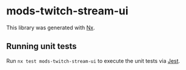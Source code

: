 # mods-twitch-stream-ui

This library was generated with [Nx](https://nx.dev).

## Running unit tests

Run `nx test mods-twitch-stream-ui` to execute the unit tests via [Jest](https://jestjs.io).
